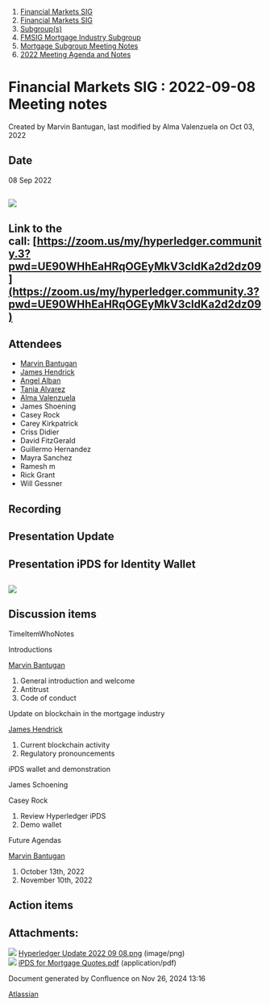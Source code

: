 1. [Financial Markets SIG](index.html)
2. [Financial Markets SIG](Financial-Markets-SIG_20545549.html)
3. [Subgroup(s)](20559462.html)
4. [FMSIG Mortgage Industry Subgroup](FMSIG-Mortgage-Industry-Subgroup_20546787.html)
5. [Mortgage Subgroup Meeting Notes](Mortgage-Subgroup-Meeting-Notes_20559602.html)
6. [2022 Meeting Agenda and Notes](2022-Meeting-Agenda-and-Notes_28279111.html)

# Financial Markets SIG : 2022-09-08 Meeting notes

Created by Marvin Bantugan, last modified by Alma Valenzuela on Oct 03, 2022

## Date

08 Sep 2022

## ![](attachments/20547481/20560111.png?height=250)

## Link to the call: [https://zoom.us/my/hyperledger.community.3?pwd=UE90WHhEaHRqOGEyMkV3cldKa2d2dz09](https://zoom.us/my/hyperledger.community.3?pwd=UE90WHhEaHRqOGEyMkV3cldKa2d2dz09)

## Attendees

- [Marvin Bantugan](https://lf-hyperledger.atlassian.net/wiki/people/712020:1b75350c-2d79-4480-b0ea-774e0ab06540?ref=confluence)
- [James Hendrick](https://lf-hyperledger.atlassian.net/wiki/people/712020:51dc6fef-8c89-4b07-8897-1fad3347eea4?ref=confluence)
- [Angel Alban](https://lf-hyperledger.atlassian.net/wiki/people/600eefd8dc29b4006a39f08c?ref=confluence)
- [Tania Alvarez](https://lf-hyperledger.atlassian.net/wiki/people/712020:cd0a43dd-48b1-4dc1-86cf-21c63f02ca59?ref=confluence)
- [Alma Valenzuela](https://lf-hyperledger.atlassian.net/wiki/people/5fe21b90d3649601393a19bc?ref=confluence)
- James Shoening
- Casey Rock
- Carey Kirkpatrick
- Criss Didier
- David FitzGerald
- Guillermo Hernandez
- Mayra Sanchez
- Ramesh m
- Rick Grant
- Will Gessner

## Recording

## Presentation Update

## Presentation iPDS for Identity Wallet

## [![](attachments/thumbnails/20547481/20560117)](attachments/20547481/20560117.pdf)

## Discussion items

TimeItemWhoNotes

Introductions

[Marvin Bantugan](https://lf-hyperledger.atlassian.net/wiki/people/712020:1b75350c-2d79-4480-b0ea-774e0ab06540?ref=confluence)

1. General introduction and welcome
2. Antitrust
3. Code of conduct

Update on blockchain in the mortgage industry

[James Hendrick](https://lf-hyperledger.atlassian.net/wiki/people/712020:51dc6fef-8c89-4b07-8897-1fad3347eea4?ref=confluence)

1. Current blockchain activity
2. Regulatory pronouncements

iPDS wallet and demonstration

James Schoening

Casey Rock

1. Review Hyperledger iPDS
2. Demo wallet

Future Agendas

[Marvin Bantugan](https://lf-hyperledger.atlassian.net/wiki/people/712020:1b75350c-2d79-4480-b0ea-774e0ab06540?ref=confluence)

1. October 13th, 2022
2. November 10th, 2022

## Action items

## Attachments:

![](images/icons/bullet_blue.gif) [Hyperledger Update 2022 09 08.png](attachments/20547481/20560111.png) (image/png)  
![](images/icons/bullet_blue.gif) [iPDS for Mortgage Quotes.pdf](attachments/20547481/20560117.pdf) (application/pdf)

Document generated by Confluence on Nov 26, 2024 13:16

[Atlassian](http://www.atlassian.com/)
